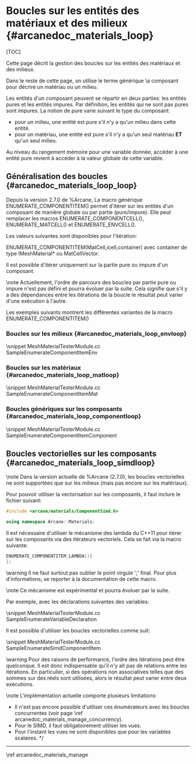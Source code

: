 # Boucles sur les entités des matériaux et des milieux {#arcanedoc_materials_loop}

[TOC]

Cette page décrit la gestion des boucles sur les entités des matériaux et des milieux.

Dans le reste de cette page, on utilise le terme générique \a
composant pour décrire un matériau ou un milieu.

Les entités d'un composant peuvent se répartir en deux parties: les
entités pures et les entités impures. Par définition, les entités qui
ne sont pas pures sont impures. La notion de pure varie suivant le
type du composant:
- pour un milieu, une entité est pure s'il n'y a qu'un milieu dans
cette entité.
- pour un matériau, une entité est pure s'il n'y a qu'un
seul matériau <b>ET</b> qu'un seul milieu.

Au niveau du rangement mémoire pour une variable donnée, accéder à
une entité pure revient à accéder à la valeur globale de cette
variable.

## Généralisation des boucles {#arcanedoc_materials_loop_loop}

Depuis la version 2.7.0 de %Arcane, La macro générique
ENUMERATE_COMPONENTITEM() permet d'itérer sur les entités d'un
composant de manière globale ou par partie (pure/impure). Elle peut remplacer les
macros ENUMERATE_COMPONENTCELL(),
ENUMERATE_MATCELL() et ENUMERATE_ENVCELL().

Les valeurs suivantes sont disponibles pour l'itération:

ENUMERATE_COMPONENTITEM(MatCell,icell,container) avec container de
type IMeshMaterial* ou MatCellVector.


Il est possible d'itérer uniquement sur la partie pure ou impure d'un
composant.

\note Actuellement, l'ordre de parcours des boucles par partie pure
ou impure n'est pas défini et pourra évoluer par la suite. Cela
signifie que s'il y a des dépendances entre les itérations de la
boucle le résultat peut varier d'une exécution à l'autre.

Les exemples suivants montrent les différentes variantes de la macro
ENUMERATE_COMPONENTITEM()

### Boucles sur les milieux {#arcanedoc_materials_loop_envloop}

\snippet MeshMaterialTesterModule.cc SampleEnumerateComponentItemEnv

### Boucles sur les matériaux {#arcanedoc_materials_loop_matloop}

\snippet MeshMaterialTesterModule.cc SampleEnumerateComponentItemMat

### Boucles génériques sur les composants {#arcanedoc_materials_loop_componentloop}

\snippet MeshMaterialTesterModule.cc SampleEnumerateComponentItemComponent

## Boucles vectorielles sur les composants {#arcanedoc_materials_loop_simdloop}

\note Dans la version actuelle de %Arcane (2.7.0), les boucles
vectorielles ne sont supportées que sur les milieux (mais pas encore sur les
matériaux).

Pour pouvoir utiliser la vectorisation sur les composants, il faut
inclure le fichier suivant:

```cpp
#include <arcane/materials/ComponentSimd.h>

using namespace Arcane::Materials;
```

Il est nécessaire d'utiliser le mécanisme des lambda du C++11 pour
itérer sur les composants via des itérateurs vectoriels. Cela se fait
via la macro suivante:

```cpp
ENUMERATE_COMPONENTITEM_LAMBDA(){
};
```

\warning Il ne faut surtout pas oublier le point virgule ';'
final. Pour plus d'informations, se reporter à la documentation de
cette macro.

\note Ce mécanisme est expérimental et pourra évoluer par la suite.

Par exemple, avec les déclarations suivantes des variables:

\snippet MeshMaterialTesterModule.cc SampleEnumerateVariableDeclaration

Il est possible d'utiliser les boucles vectorielles comme suit:

\snippet MeshMaterialTesterModule.cc SampleEnumerateSimdComponentItem

\warning Pour des raisons de performance, l'ordre des itérations peut
être quelconque. Il est donc indispensable qu'il n'y ait pas de
relations entre les itérations. En particulier, si des opérations non
associatives telles que des sommes sur des réels sont utilisées,
alors le résultat peut varier entre deux exécutions.

\note L'implémentation actuelle comporte plusieurs limitations:
- Il n'est pas encore possible d'utiliser ces énumérateurs avec
les boucles concurrentes (voir page \ref arcanedoc_materials_manage_concurrency).
- Pour le SIMD, il faut obligatoirement utiliser les vues.
- Pour l'instant les vues ne sont disponibles que pour les
variables scalaires.
*/


____

<div class="section_buttons">
<span class="back_section_button">
\ref arcanedoc_materials_manage
</span>
<!-- <span class="next_section_button">
\ref arcanedoc_materials_loop
</span> -->
</div>